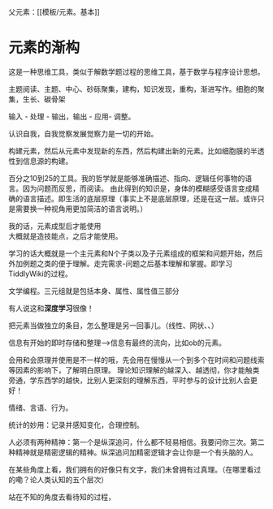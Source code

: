父元素：[[模板/元素。基本]]


# 元素的渐构

这是一种思维工具，类似于解数学题过程的思维工具，基于数学与程序设计思想。

主题阅读、主题、中心、砂砾聚集，建构，知识发现，重构，渐进写作。细胞的聚集，生长、碳骨架

输入 - 处理 - 输出，输出 - 应用- 调整。

认识自我，自我觉察发展觉察力是一切的开始。

构建元素，然后从元素中发现新的东西，然后构建出新的元素。比如细胞膜的半透性到信息源的构建。

百分之10到25的工具。我的哲学就是能够准确描述、指向、逻辑任何事物的语言。因为问题而反思，而阅读。
由此得到的知识是，身体的模糊感受语言变成精确的语言描述。即生活的底层原理（事实上不是底层原理，还是在这一层。或许只是需要换一种视角用更加简洁的语言说明。）

我的话，元素成型后才能使用  
大概就是造技能点，之后才能使用。

学习的话大概就是一个主元素和N个子类以及子元素组成的框架和问题开始，然后外加例题之类的便于理解。走完需求-问题之后基本理解和掌握。即学习TiddlyWiki的过程。

文学编程。三元组就是包括本身、属性、属性值三部分

有人说这和**深度学习**很像！

把元素当做独立的条目，怎么整理是另一回事儿。（线性、网状、、）

信息有开始的即时存储和整理——>信息有最终的流向，比如ob的元素。


会用和会原理并使用是不一样的哦，先会用在慢慢从一个到多个在时间和问题线索等因素的影响下，了解明白原理。 
理论知识理解的越深入、越透彻，你才能触类旁通，学东西学的越快，比别人更深刻的理解东西，平时参与的设计比别人会更好！


情绪、言语、行为。

统计的妙用：记录并感知变化，合理控制。

人必须有两种精神：第一个是纵深追问，什么都不轻易相信。我要问你三次。第二种精神就是精密逻辑的精神。纵深追问加精密逻辑才会让你是一个有头脑的人。


在某些角度上看，我们拥有的好像只有文字，我们未曾拥有过真理。（在哪里看过的嘞？论人类认知的五个层次）

站在不知的角度去看待知的过程，